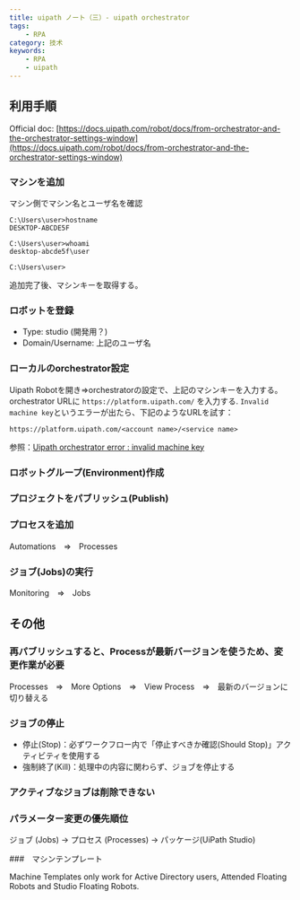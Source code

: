 ```yaml
---
title: uipath ノート（三）- uipath orchestrator
tags:
    - RPA
category: 技术
keywords:
    - RPA
    - uipath
---
```


## 利用手順

Official doc: [https://docs.uipath.com/robot/docs/from-orchestrator-and-the-orchestrator-settings-window](https://docs.uipath.com/robot/docs/from-orchestrator-and-the-orchestrator-settings-window)

### マシンを追加

マシン側でマシン名とユーザ名を確認

```
C:\Users\user>hostname
DESKTOP-ABCDE5F

C:\Users\user>whoami
desktop-abcde5f\user

C:\Users\user>
```

追加完了後、マシンキーを取得する。

### ロボットを登録

* Type: studio (開発用？)
* Domain/Username: 上記のユーザ名

### ローカルのorchestrator設定

Uipath Robotを開き⇒orchestratorの設定で、上記のマシンキーを入力する。
orchestrator URLに `https://platform.uipath.com/` を入力する.
`Invalid machine key`というエラーが出たら、下記のようなURLを試す：
```
https://platform.uipath.com/<account name>/<service name>
```

参照：[Uipath orchestrator error : invalid machine key](https://forum.uipath.com/t/uipath-orchestrator-error-invalid-machine-key/153438/16)

### ロボットグループ(Environment)作成

### プロジェクトをパブリッシュ(Publish)

### プロセスを追加

Automations　⇒　Processes

### ジョブ(Jobs)の実行

Monitoring　⇒　Jobs

## その他

### 再パブリッシュすると、Processが最新バージョンを使うため、変更作業が必要

Processes　⇒　More Options　⇒　View Process　⇒　最新のバージョンに切り替える

### ジョブの停止

* 停止(Stop)：必ずワークフロー内で「停止すべきか確認(Should Stop)」アクティビティを使用する
* 強制終了(Kill)：処理中の内容に関わらず、ジョブを停止する

### アクティブなジョブは削除できない

### パラメーター変更の優先順位

ジョブ (Jobs) -> プロセス (Processes) -> パッケージ(UiPath Studio)

###　マシンテンプレート

Machine Templates only work for Active Directory users, Attended Floating Robots and Studio Floating Robots.
